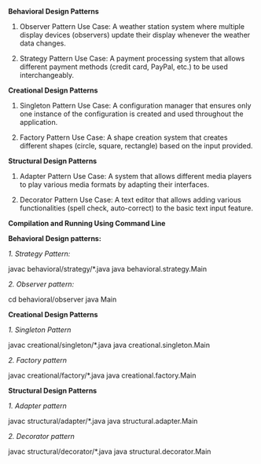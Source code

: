 **Behavioral Design Patterns**

1. Observer Pattern
Use Case: A weather station system where multiple display devices (observers) update their display whenever the weather data changes.

2. Strategy Pattern
Use Case: A payment processing system that allows different payment methods (credit card, PayPal, etc.) to be used interchangeably.

**Creational Design Patterns**
1. Singleton Pattern
Use Case: A configuration manager that ensures only one instance of the configuration is created and used throughout the application.

2. Factory Pattern
Use Case: A shape creation system that creates different shapes (circle, square, rectangle) based on the input provided.

**Structural Design Patterns**
1. Adapter Pattern
Use Case: A system that allows different media players to play various media formats by adapting their interfaces.

2. Decorator Pattern
Use Case: A text editor that allows adding various functionalities (spell check, auto-correct) to the basic text input feature.


**Compilation and Running Using Command Line**

**Behavioral Design patterns:**

*1. Strategy Pattern:*

javac behavioral/strategy/*.java
java behavioral.strategy.Main

*2. Observer pattern:*

cd behavioral/observer
java Main

**Creational Design Patterns**

*1. Singleton Pattern*

javac creational/singleton/*.java 
java creational.singleton.Main

*2. Factory pattern*

javac creational/factory/*.java
java creational.factory.Main

**Structural Design Patterns**

*1. Adapter pattern*

javac structural/adapter/*.java
java structural.adapter.Main

*2. Decorator pattern*

javac structural/decorator/*.java
java structural.decorator.Main